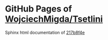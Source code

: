 GitHub Pages of [WojciechMigda/Tsetlini](https://github.com/WojciechMigda/Tsetlini.git)
===
Sphinx html documentation of [217b8f4e](https://github.com/WojciechMigda/Tsetlini/tree/217b8f4e1bb07cce78548f1518bb272a7fbaadca)
